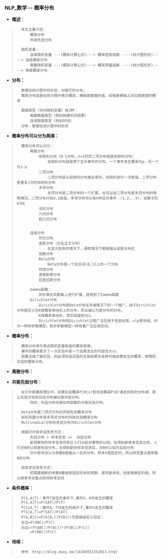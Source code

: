 ### NLP_数学 -- 概率分布
- **概述**：
>
>       本文主要介绍：
>           概率分布
>           共轭先验分布
>
>       随机变量：
>           连续随机变量 ---(概率计算公式)---> 概率密度函数 ----(统计图形状)----> 连续概率分布
>           离散随机变量 ---(概率计算公式)---> 概率质量函数 ----(统计图形状)----> 离散概率分布
>

- **分布：**
>       数据在统计图中的形状，叫做它的分布。
>       概率分布就是在统计图中表示概率，横轴是数据的值，纵轴是横轴上对应数据值的概率
>
>       数据类型（也叫随机变量）有2种：
>           离散数据类型（例如抛硬币的结果）
>           连续数据类型（例如时间）
>       分布：数据在统计图中的形状
>
>
>

- **概率分布可以分为两类：**
>       概率分布可以分为：
>           离散分布
>               伯努利分布（0-1分布，n=1时的二项分布就是伯努利分布）
>                   伯努利分布就是两个互斥事件的分布，一个事件发生概率为p，另一个为1-p
>               二项分布
>                   二项分布是从伯努利分布推出来的，伯努利进行一次取值，二项分布是重复n次的伯努利分布
>               多项分布
>                   多项分布是二项分布的一个扩展，也可以说二项分布是多项分布的特殊情况。二项分布只有0,1取值，多项分布可以有k种互斥事件：(1,2,..k)，如骰子的k为6
>               泊松分布
>               几何分布
>               超几何分布
>
>
>           连续分布
>               均匀分布
>               高斯分布（又名正太分布）
>                   在变元较多的情况下，通常情况下都是服从高斯分布的
>               指数分布
>               Beta分布
>                   Beta分布是一个在区间[0,1]上的一个分布
>               柯西分布
>               逻辑斯蒂分布
>               拉普拉斯分布
>
>           Gamma函数：
>               将阶乘在实数集上进行扩展，就得到了Gamma函数
>           Dirichlet分布
>               Dirichlet分布是Beta分布在多维情况下的一个推广。由于Dirichlet分布是定义在K维概率单纯形上的分布，所以被认为是分布的分布。
>               K维概率单纯形，其实就是和为1。
>               Dirichlet分布和Dirichlet过程广泛应用于信息检索、nlp等领域。作为一种非参数模型，和非参数模型一样有着广泛应用空间。
>
>

- **概率分布：**
>
>       概率分布用于表述随机变量取值的概率规律。
>       事件的概率表示了一次实验中某一个结果发生的可能性大小。
>       若要全面了解实验，则必须知道试验的全部结果及各种可能结果发生的概率，即随机实验的概率分布。
>

- **离散分布：**
>
>
>
>
>
>

- **共轭先验分布：**
>
>       在贝叶斯概率理论中，如果后验概率P(θ|x)和先验概率P(θ)满足同样的分布律，那么先验分布和后验分布被叫做共轭分布。
>           同时，先验分布叫做似然函数的共轭先验分布。
>
>       beta分布是二项式分布的共轭先验概率分布
>       狄利克雷分布是多项式分布的共轭先验概率分布
>       Multinomial分布的先验分布为Dirichlet分布
>
>       根据贝叶斯学派思考方式：
>           先验分布 + 样本信息 =>  后验分布
>           新观察到的样本信息将修正人们以前对事物的认知。在得到新样本信息之前，人们对θ的认知是先验分布，在得到新的样本信息后，对θ的认知为后验分布
>           贝叶斯学派认为参数θ是服从一定的分布，样本X是固定的，所以研究重点是参数θ的分布
>
>       频率学派思考方式：
>           把需要推断的参数θ看做是固定的未知常数，虽然是未知，但是是确定的值，所以频率学派重点研究样本空间
>
>

- **条件概率：**
>       P(S,A|T)：事件T发生的条件下,事件S、A均发生的概率
>       P(S,A|T)=P(SAT)/P(T)
>       P(S|A,T)：事件A、T均发生的条件下,事件S发生的概率
>       P(S|A,T)=P(SAT)/P(AT)
>       P(A,B|C)=P(A|B,C)P(B|C)可直接由定义验证：
>       左边=P(ABC)/P(C)
>       右边=(P(ABC)/P(BC))*(P(BC)/P(C))
>           =P(ABC)/P(C)
>
>
>
>
>
>
>
>
>
>

- **待续：**
>       参考：http://blog.duxy.me/14340931351013.html
>
>
>
>
>
>
>
>
>
>
>
